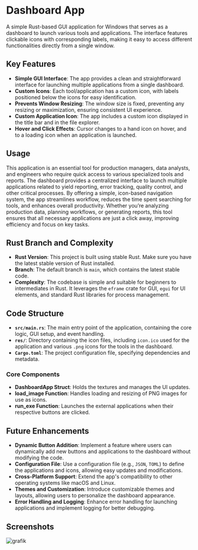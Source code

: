 # Dashboard App

A simple Rust-based GUI application for Windows that serves as a dashboard to launch various tools and applications. The interface features clickable icons with corresponding labels, making it easy to access different functionalities directly from a single window.

## Key Features

- **Simple GUI Interface**: The app provides a clean and straightforward interface for launching multiple applications from a single dashboard.
- **Custom Icons**: Each tool/application has a custom icon, with labels positioned below the icons for easy identification.
- **Prevents Window Resizing**: The window size is fixed, preventing any resizing or maximization, ensuring consistent UI experience.
- **Custom Application Icon**: The app includes a custom icon displayed in the title bar and in the file explorer.
- **Hover and Click Effects**: Cursor changes to a hand icon on hover, and to a loading icon when an application is launched.

## Usage

This application is an essential tool for production managers, data analysts, and engineers who require quick access to various specialized tools and reports. The dashboard provides a centralized interface to launch multiple applications related to yield reporting, error tracking, quality control, and other critical processes. By offering a simple, icon-based navigation system, the app streamlines workflow, reduces the time spent searching for tools, and enhances overall productivity. Whether you’re analyzing production data, planning workflows, or generating reports, this tool ensures that all necessary applications are just a click away, improving efficiency and focus on key tasks.

## Rust Branch and Complexity

- **Rust Version**: This project is built using stable Rust. Make sure you have the latest stable version of Rust installed.
- **Branch**: The default branch is `main`, which contains the latest stable code.
- **Complexity**: The codebase is simple and suitable for beginners to intermediates in Rust. It leverages the `eframe` crate for GUI, `egui` for UI elements, and standard Rust libraries for process management.

## Code Structure

- **`src/main.rs`**: The main entry point of the application, containing the core logic, GUI setup, and event handling.
- **`res/`**: Directory containing the icon files, including `icon.ico` used for the application and various `.png` icons for the tools in the dashboard.
- **`Cargo.toml`**: The project configuration file, specifying dependencies and metadata.

### Core Components

- **DashboardApp Struct**: Holds the textures and manages the UI updates.
- **load_image Function**: Handles loading and resizing of PNG images for use as icons.
- **run_exe Function**: Launches the external applications when their respective buttons are clicked.

## Future Enhancements

- **Dynamic Button Addition**: Implement a feature where users can dynamically add new buttons and applications to the dashboard without modifying the code.
- **Configuration File**: Use a configuration file (e.g., `JSON`, `TOML`) to define the applications and icons, allowing easy updates and modifications.
- **Cross-Platform Support**: Extend the app's compatibility to other operating systems like macOS and Linux.
- **Themes and Customization**: Introduce customizable themes and layouts, allowing users to personalize the dashboard appearance.
- **Error Handling and Logging**: Enhance error handling for launching applications and implement logging for better debugging.

## Screenshots

![grafik](https://github.com/user-attachments/assets/22df46f1-d9b4-4744-bccc-3ad51c36d22d)
